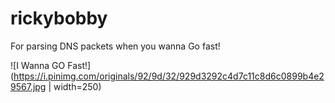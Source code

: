 # rickybobby
For parsing DNS packets when you wanna Go fast!

![I Wanna GO Fast!](https://i.pinimg.com/originals/92/9d/32/929d3292c4d7c11c8d6c0899b4e29567.jpg | width=250)
